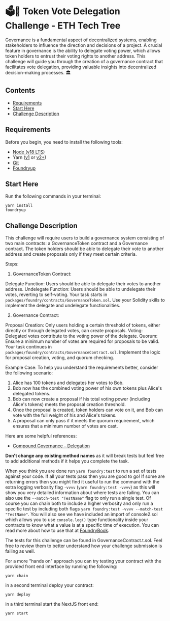 # 🗳️💠 Token Vote Delegation Challenge - ETH Tech Tree

Governance is a fundamental aspect of decentralized systems, enabling stakeholders to influence the direction and decisions of a project. A crucial feature in governance is the ability to delegate voting power, which allows token holders to entrust their voting rights to another address. This challenge will guide you through the creation of a governance contract that facilitates vote delegation, providing valuable insights into decentralized decision-making processes. 🏛️

## Contents
- [Requirements](#requirements)
- [Start Here](#start-here)
- [Challenge Description](#challenge-description)

## Requirements

Before you begin, you need to install the following tools:

- [Node (v18 LTS)](https://nodejs.org/en/download/)
- Yarn ([v1](https://classic.yarnpkg.com/en/docs/install/) or [v2+](https://yarnpkg.com/getting-started/install))
- [Git](https://git-scm.com/downloads)
- [Foundryup](https://book.getfoundry.sh/getting-started/installation)

## Start Here
Run the following commands in your terminal:
```
yarn install
foundryup
```

## Challenge Description

This challenge will require users to build a governance system consisting of two main contracts: a GovernanceToken contract and a Governance contract. The token holders should be able to delegate their vote to another address and create proposals only if they meet certain criteria.

Steps:
1. GovernanceToken Contract:

Delegate Function: Users should be able to delegate their votes to another address.
Undelegate Function: Users should be able to undelegate their votes, reverting to self-voting.
Your task starts in `packages/foundry/contracts/GovernanceToken.sol`. Use your Solidity skills to implement the delegate and undelegate functionalities.

2. Governance Contract:

Proposal Creation: Only users holding a certain threshold of tokens, either directly or through delegated votes, can create proposals.
Voting: Delegated votes contribute to the voting power of the delegate.
Quorum: Ensure a minimum number of votes are required for proposals to be valid.
Your task continues in `packages/foundry/contracts/GovernanceContract.sol`. Implement the logic for proposal creation, voting, and quorum checking.

Example Case:
To help you understand the requirements better, consider the following scenario:

1. Alice has 100 tokens and delegates her votes to Bob.
2. Bob now has the combined voting power of his own tokens plus Alice's delegated tokens.
3. Bob can now create a proposal if his total voting power (including Alice's tokens) meets the proposal creation threshold.
4. Once the proposal is created, token holders can vote on it, and Bob can vote with the full weight of his and Alice's tokens.
5. A proposal can only pass if it meets the quorum requirement, which ensures that a minimum number of votes are cast.

Here are some helpful references:

- [Compound Governance - Delegation](https://docs.compound.finance/v2/governance/#delegate)


**Don't change any existing method names** as it will break tests but feel free to add additional methods if it helps you complete the task.

When you think you are done run `yarn foundry:test` to run a set of tests against your code. If all your tests pass then you are good to go! If some are returning errors then you might find it useful to run the command with the extra logging verbosity flag `-vvvv` (`yarn foundry:test -vvvv`) as this will show you very detailed information about where tests are failing. You can also use the `--match-test "TestName"` flag to only run a single test. Of course you can chain both to include a higher verbosity and only run a specific test by including both flags `yarn foundry:test -vvvv --match-test "TestName"`. You will also see we have included an import of console2.sol which allows you to use `console.log()` type functionality inside your contracts to know what a value is at a specific time of execution. You can read more about how to use that at [FoundryBook](https://book.getfoundry.sh/reference/forge-std/console-log).

The tests for this challenge can be found in GovernanceContract.t.sol. Feel free to review them to better understand how your challenge submission is failing as well.

For a more "hands on" approach you can try testing your contract with the provided front end interface by running the following:
```
yarn chain
```
in a second terminal deploy your contract:
```
yarn deploy
```
in a third terminal start the NextJS front end:
```
yarn start
```